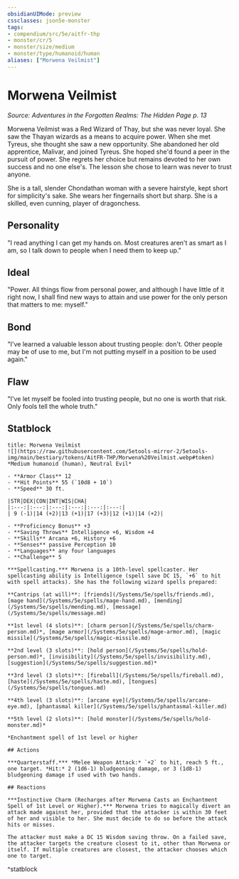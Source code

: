 ```yaml
---
obsidianUIMode: preview
cssclasses: json5e-monster
tags:
- compendium/src/5e/aitfr-thp
- monster/cr/5
- monster/size/medium
- monster/type/humanoid/human
aliases: ["Morwena Veilmist"]
---
```

# Morwena Veilmist
*Source: Adventures in the Forgotten Realms: The Hidden Page p. 13*  

Morwena Veilmist was a Red Wizard of Thay, but she was never loyal. She saw the Thayan wizards as a means to acquire power. When she met Tyreus, she thought she saw a new opportunity. She abandoned her old apprentice, Malivar, and joined Tyreus. She hoped she'd found a peer in the pursuit of power. She regrets her choice but remains devoted to her own success and no one else's. The lesson she chose to learn was never to trust anyone.

She is a tall, slender Chondathan woman with a severe hairstyle, kept short for simplicity's sake. She wears her fingernails short but sharp. She is a skilled, even cunning, player of dragonchess.

## Personality

"I read anything I can get my hands on. Most creatures aren't as smart as I am, so I talk down to people when I need them to keep up."

## Ideal

"Power. All things flow from personal power, and although I have little of it right now, I shall find new ways to attain and use power for the only person that matters to me: myself."

## Bond

"I've learned a valuable lesson about trusting people: don't. Other people may be of use to me, but I'm not putting myself in a position to be used again."

## Flaw

"I've let myself be fooled into trusting people, but no one is worth that risk. Only fools tell the whole truth."

## Statblock

```ad-statblock
title: Morwena Veilmist
![](https://raw.githubusercontent.com/5etools-mirror-2/5etools-img/main/bestiary/tokens/AitFR-THP/Morwena%20Veilmist.webp#token)
*Medium humanoid (human), Neutral Evil*

- **Armor Class** 12
- **Hit Points** 55 (`10d8 + 10`)
- **Speed** 30 ft.

|STR|DEX|CON|INT|WIS|CHA|
|:---:|:---:|:---:|:---:|:---:|:---:|
| 9 (-1)|14 (+2)|13 (+1)|17 (+3)|12 (+1)|14 (+2)|

- **Proficiency Bonus** +3
- **Saving Throws** Intelligence +6, Wisdom +4
- **Skills** Arcana +6, History +6
- **Senses** passive Perception 10
- **Languages** any four languages
- **Challenge** 5

***Spellcasting.*** Morwena is a 10th-level spellcaster. Her spellcasting ability is Intelligence (spell save DC 15, `+6` to hit with spell attacks). She has the following wizard spells prepared:

**Cantrips (at will)**: [friends](/Systems/5e/spells/friends.md), [mage hand](/Systems/5e/spells/mage-hand.md), [mending](/Systems/5e/spells/mending.md), [message](/Systems/5e/spells/message.md)

**1st level (4 slots)**: [charm person](/Systems/5e/spells/charm-person.md)*, [mage armor](/Systems/5e/spells/mage-armor.md), [magic missile](/Systems/5e/spells/magic-missile.md)

**2nd level (3 slots)**: [hold person](/Systems/5e/spells/hold-person.md)*, [invisibility](/Systems/5e/spells/invisibility.md), [suggestion](/Systems/5e/spells/suggestion.md)*

**3rd level (3 slots)**: [fireball](/Systems/5e/spells/fireball.md), [haste](/Systems/5e/spells/haste.md), [tongues](/Systems/5e/spells/tongues.md)

**4th level (3 slots)**: [arcane eye](/Systems/5e/spells/arcane-eye.md), [phantasmal killer](/Systems/5e/spells/phantasmal-killer.md)

**5th level (2 slots)**: [hold monster](/Systems/5e/spells/hold-monster.md)*

*Enchantment spell of 1st level or higher

## Actions

***Quarterstaff.*** *Melee Weapon Attack:* `+2` to hit, reach 5 ft., one target. *Hit:* 2 (1d6-1) bludgeoning damage, or 3 (1d8-1) bludgeoning damage if used with two hands.

## Reactions

***Instinctive Charm (Recharges after Morwena Casts an Enchantment Spell of 1st Level or Higher).*** Morwena tries to magically divert an attack made against her, provided that the attacker is within 30 feet of her and visible to her. She must decide to do so before the attack hits or misses.

The attacker must make a DC 15 Wisdom saving throw. On a failed save, the attacker targets the creature closest to it, other than Morwena or itself. If multiple creatures are closest, the attacker chooses which one to target.
```
^statblock